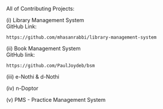 All of Contributing Projects:

(i) Library Management System\
    GitHub Link:

    https://github.com/mhasanrabbi/library-management-system

(ii) Book Management System\
    GitHub link:

    https://github.com/PaulJoydeb/bsm

(iii) e-Nothi & d-Nothi

(iv) n-Doptor

(v) PMS - Practice Management System
